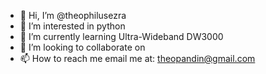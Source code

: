 - 👋 Hi, I’m @theophilusezra
- 👀 I’m interested in python
- 🌱 I’m currently learning Ultra-Wideband DW3000
- 💞️ I’m looking to collaborate on 
- 📫 How to reach me email me at: theopandin@gmail.com

<!---
theophilusezra/theophilusezra is a ✨ special ✨ repository because its `README.md` (this file) appears on your GitHub profile.
You can click the Preview link to take a look at your changes.
--->
